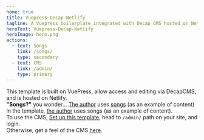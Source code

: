```yaml
---
home: true
title: Vuepress-Decap-Netlify
tagline: A Vuepress boilerplate integrated with Decap CMS hosted on Netlify
heroText: Vuepress-Decap-Netlify
heroImage: hero.png
actions:
  - text: Songs
    link: /songs/
    type: secondary
  - text: CMS
    link: /admin/
    type: primary
---
```


<div class="center">
<div class="spaced">
  This template is built on VuePress, allow access and editing via DecapCMS, and is hosted on Netlify. <br><b>"Songs?"</b> you wonder... <a href="https://md.engineer/" target="_blank">The author</a> uses <a href="/songs/">songs</a> (as an example of content)
</div>
<div class="spaced">
  In the template, <a href="https://md.engineer/" target="_blank">the author</a> uses songs (as an example of content).
</div>
<div class="spaced">
  To use the CMS, <a href="/template/#setup">Set up this template</a>, head to <code>/admin/</code> path on your site, and login.
  <br>Otherwise, get a feel of the CMS <a href="https://cms-demo.netlify.com/" target="_blank">here</a>.
</div>
</div>
